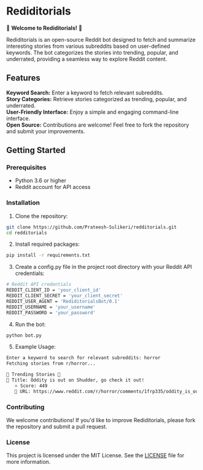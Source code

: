# Rediditorials

🎉 **Welcome to Rediditorials!** 🎉

Rediditorials is an open-source Reddit bot designed to fetch and summarize interesting stories from various subreddits based on user-defined keywords. The bot categorizes the stories into trending, popular, and underrated, providing a seamless way to explore Reddit content.

## Features

**Keyword Search:** Enter a keyword to fetch relevant subreddits.  
**Story Categories:** Retrieve stories categorized as trending, popular, and underrated.  
**User-Friendly Interface:** Enjoy a simple and engaging command-line interface.  
**Open Source:** Contributions are welcome! Feel free to fork the repository and submit your improvements.  

## Getting Started

### Prerequisites

- Python 3.6 or higher  
- Reddit account for API access  

### Installation

1. Clone the repository:  
```bash
git clone https://github.com/Prateesh-Sulikeri/redditorials.git
cd redditorials
```
2. Install required packages:
```bash
pip install -r requirements.txt
```
3. Create a config.py file in the project root directory with your Reddit API credentials:
```bash
# Reddit API credentials
REDDIT_CLIENT_ID = 'your_client_id'
REDDIT_CLIENT_SECRET = 'your_client_secret'
REDDIT_USER_AGENT = 'RediditorialsBot/0.1'
REDDIT_USERNAME = 'your_username'
REDDIT_PASSWORD = 'your_password'
```
4. Run the bot:
```bash
python bot.py
```
5. Example Usage:
```bash
Enter a keyword to search for relevant subreddits: horror
Fetching stories from r/horror...

🎉 Trending Stories 🎉
📖 Title: Oddity is out on Shudder, go check it out!
   ⭐ Score: 449
   🔗 URL: https://www.reddit.com/r/horror/comments/1frp335/oddity_is_out_on_shudder
```

### Contributing
We welcome contributions! If you'd like to improve Rediditorials, please fork the repository and submit a pull request.

### License
This project is licensed under the MIT License. See the [LICENSE](LICENSE) file for more information.